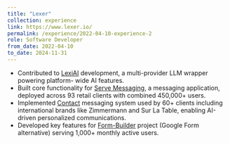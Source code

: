 ```yaml
---
title: "Lexer"
collection: experience
link: https://www.lexer.io/
permalink: /experience/2022-04-10-experience-2
role: Software Developer
from_date: 2022-04-10
to_date: 2024-11-31
---
```


- Contributed to <a href="https://learn.lexer.io/landing-page/lexi">LexiAI</a> development, a multi-provider LLM wrapper powering platform-
wide AI features.
- Built core functionality for <a href="https://learn.lexer.io/docs/serve-messaging">Serve Messaging</a>, a messaging application, deployed across 93
retail clients with combined 450,000+ users.
- Implemented <a href="https://learn.lexer.io/docs/getting-started-with-contact">Contact</a> messaging system used by 60+ clients including international brands
like Zimmermann and Sur La Table, enabling AI-driven personalized communications.
- Developed key features for <a href="https://learn.lexer.io/docs/getting-started-with-lexers-form-builder">Form-Builder</a> project (Google Form alternative) serving 1,000+ monthly active users.
